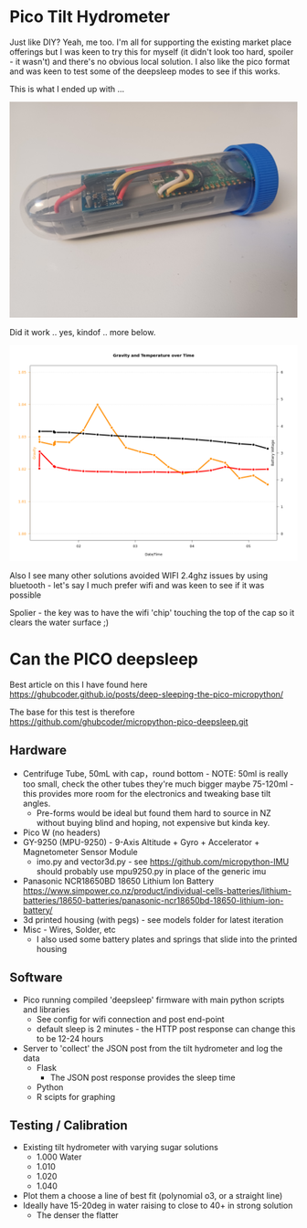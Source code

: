 # Pico Tilt Hydrometer

Just like DIY? Yeah, me too. I'm all for supporting the existing market place offerings but I was keen to try this for myself (it didn't look too hard, spoiler - it wasn't) and there's no obvious local solution. I also like the pico format and was keen to test some of the deepsleep modes to see if this works. 

This is what I ended up with ...

![Tilt Hydrometer - final product](static/tilt_hydrometer.jpg)

Did it work .. yes, kindof .. more below.

![Tilt Hydrometer - test run results](static/tilt_hydrometer_gravity.png)

Also I see many other solutions avoided WIFI 2.4ghz issues by using bluetooth - let's say I much prefer wifi and was keen to see if it was possible

Spolier - the key was to have the wifi 'chip' touching the top of the cap so it clears the water surface ;)

# Can the PICO deepsleep 

Best article on this I have found here https://ghubcoder.github.io/posts/deep-sleeping-the-pico-micropython/

The base for this test is therefore https://github.com/ghubcoder/micropython-pico-deepsleep.git

## Hardware 

* Centrifuge Tube, 50mL with cap，round bottom - NOTE: 50ml is really too small, check the other tubes they're much bigger maybe 75-120ml - this provides more room for the electronics and tweaking base tilt angles.
  - Pre-forms would be ideal but found them hard to source in NZ without buying blind and hoping, not expensive but kinda key.
* Pico W (no headers)
* GY-9250 (MPU-9250) - 9-Axis Altitude + Gyro + Accelerator + Magnetometer Sensor Module
  - imo.py and vector3d.py - see https://github.com/micropython-IMU should probably use mpu9250.py in place of the generic imu
* Panasonic NCR18650BD 18650 Lithium Ion Battery https://www.simpower.co.nz/product/individual-cells-batteries/lithium-batteries/18650-batteries/panasonic-ncr18650bd-18650-lithium-ion-battery/
* 3d printed housing (with pegs) - see models folder for latest iteration
* Misc - Wires, Solder, etc
  - I also used some battery plates and springs that slide into the printed housing

## Software

* Pico running compiled 'deepsleep' firmware with main python scripts and libraries
  - See config for wifi connection and post end-point
  - default sleep is 2 minutes - the HTTP post response can change this to be 12-24 hours 
* Server to 'collect' the JSON post from the tilt hydrometer and log the data 
  - Flask
    - The JSON post response provides the sleep time
  - Python
  - R scipts for graphing

## Testing / Calibration

* Existing tilt hydrometer with varying sugar solutions
  - 1.000 Water
  -  1.010
  -  1.020
  -  1.040
* Plot them a choose a line of best fit (polynomial o3, or a straight line)
* Ideally have 15-20deg in water raising to close to 40+ in strong solution
  -  The denser the flatter


